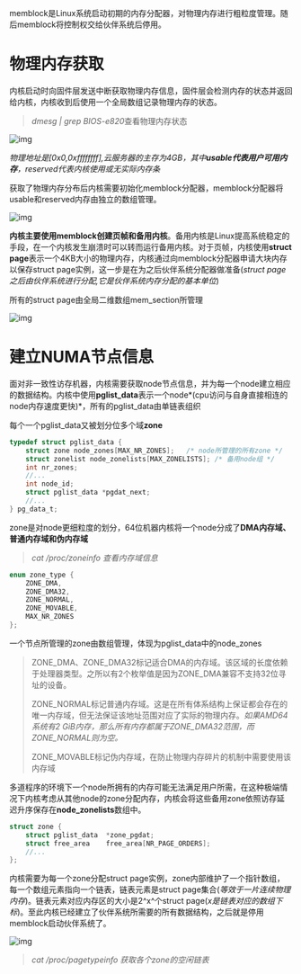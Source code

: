 memblock是Linux系统启动初期的内存分配器，对物理内存进行粗粒度管理。随后memblock将控制权交给伙伴系统后停用。

# 物理内存获取

内核启动时向固件层发送中断获取物理内存信息，固件层会检测内存的状态并返回给内核，内核收到后使用一个全局数组记录物理内存的状态。

> *dmesg | grep BIOS-e820*查看物理内存状态

![img](https://i-blog.csdnimg.cn/direct/254099c9cf254732b3189777d69a1e67.png)

*物理地址是[0x0,0xffffffff],云服务器的主存为4GB，其中**usable代表用户可用内存**，reserved代表内核使用或无实际内存条*

获取了物理内存分布后内核需要初始化memblock分配器，memblock分配器将usable和reserved内存由独立的数组管理。

![img](https://i-blog.csdnimg.cn/direct/093a2628a00f46fb8e0f64b81b6b663d.png)

**内核主要使用memblock创建页帧和备用内核**。备用内核是Linux提高系统稳定的手段，在一个内核发生崩溃时可以转而运行备用内核。对于页帧，内核使用**struct page**表示一个4KB大小的物理内存，内核通过向memblock分配器申请大块内存以保存struct page实例，这一步是在为之后伙伴系统分配器做准备(*struct page之后由伙伴系统进行分配,它是伙伴系统内存分配的基本单位*)

所有的struct page由全局二维数组mem_section所管理

![img](https://i-blog.csdnimg.cn/direct/03488ae6c45347cf92a00f0b384b3296.png)

# 建立NUMA节点信息

面对非一致性访存机器，内核需要获取node节点信息，并为每一个node建立相应的数据结构。内核中使用**pglist_data**表示一个node*(cpu访问与自身直接相连的node内存速度更快)*，所有的pglist_data由单链表组织

每个一个pglist_data又被划分位多个域**zone**

```c
typedef struct pglist_data {
    struct zone node_zones[MAX_NR_ZONES];	/* node所管理的所有zone */
    struct zonelist node_zonelists[MAX_ZONELISTS]; /* 备用node组 */
    int nr_zones;
    //...
    int node_id;
    struct pglist_data *pgdat_next;
    //...
} pg_data_t;
```

zone是对node更细粒度的划分，64位机器内核将一个node分成了**DMA内存域、普通内存域和伪内存域**

> *cat /proc/zoneinfo 查看内存域信息*

```c
enum zone_type {
    ZONE_DMA,
    ZONE_DMA32,
    ZONE_NORMAL,
    ZONE_MOVABLE,
    MAX_NR_ZONES
};
```

一个节点所管理的zone由数组管理，体现为pglist_data中的node_zones

> ZONE_DMA、ZONE_DMA32标记适合DMA的内存域。该区域的长度依赖于处理器类型。之所以有2个枚举值是因为ZONE_DMA兼容不支持32位寻址的设备。
>
> ZONE_NORMAL标记普通内存域。这是在所有体系结构上保证都会存在的唯一内存域，但无法保证该地址范围对应了实际的物理内存。*如果AMD64系统有2 GiB内存，那么所有内存都属于ZONE_DMA32范围，而ZONE_NORMAL则为空。*  
>
> ZONE_MOVABLE标记伪内存域，在防止物理内存碎片的机制中需要使用该内存域  

多道程序的环境下一个node所拥有的内存可能无法满足用户所需，在这种极端情况下内核考虑从其他node的zone分配内存，内核会将这些备用zone依照访存延迟升序保存在**node_zonelists**数组中。

```c
struct zone {
    struct pglist_data	*zone_pgdat;
    struct free_area	free_area[NR_PAGE_ORDERS];
    //...
};
```

内核需要为每一个zone分配struct page实例，zone内部维护了一个指针数组，每一个数组元素指向一个链表，链表元素是struct page集合(*等效于一片连续物理内存*)。链表元素对应内存区的大小是2^x^个struct page(*x是链表对应的数组下标*)。至此内核已经建立了伙伴系统所需要的所有数据结构，之后就是停用memblock启动伙伴系统了。

![img](https://i-blog.csdnimg.cn/direct/746451eb2cbe42ffa05f6fd1560ca41f.png)

> *cat /proc/pagetypeinfo 获取各个zone的空闲链表*
